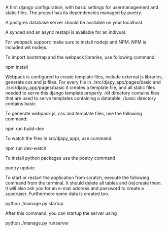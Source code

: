 A first django configuration, with basic settings for usermanagement and static files. The project has its dependencies
managed by poetry.

A postgres database server should be available on your localhost.

A synced and an async restapi is available for an indivual.

For webpack support: make sure to install nodejs and NPM. NPM is included wit nodejs.

To import bootstrap and the webpack libraries, use following command:

npm install

Webpack is configured to create template files, include external js libraries, generate css and js files. For every file
in
./src/djapy_app/pages/basic and ./src/djapy_app/pages/basic it creates a template file, and all static files needed to
serve this django template properly.
/dt directory contains files that are used to serve templates containing a datatable, /basic directory contains basic

To generate webpack js, css and template files, use the following command:

npm run build-dev

To watch the files in src/djapy_app/, use command:

npm run dev-watch

To install python packages use the poetry command

poetry update

To start or restart the application from scratch, execute the following command from the terminal. It should delete all
tables and (re)create them. It will also ask you for an e-mail address and password to create a superuser. Furthermore
some data is created too.

python ./manage.py startup

After this command, you can startup the server using

python ./manage.py runserver

